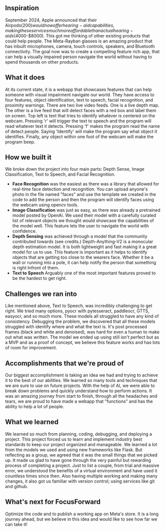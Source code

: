 ## Inspiration
September 2024, Apple announced that their Airpods($200) would now offer hearing-aid capabilities, making these services much more affordable than actual hearing-aids($4000-$8000). This got me thinking of other existing products that could help people. The Meta-Rayban glasses is an amazing product that has inbuilt microphones, camera, touch controls, speakers, and Bluetooth connectivity. The goal now was to create a compelling feature rich app, that can help a visually impaired person navigate the world without having to spend thousands on other products.
## What it does
At its current state, it is a webapp that showcases features that can help someone with visual impairment navigate our world. They have access to four features, object identification, text to speech, facial recognition, and proximity warnings. There are two live video feeds. One is a live depth map. The other is a live feed that will detect faces with a red box and label them on screen. Top left is text that tries to identify whatever is centered on the webcam. Pressing 'r' will trigger the text to speech and the program will read whatever text it detects. Pressing 'f' makes the program read the name of detect people. Saying 'Identify' will make the program say what object it identifies. Finally, any object within one foot of the webcam will make the program beep. 
## How we built it
We broke down the project into four main parts: Depth Sense, Image Classification, Text to Speech, and Facial Recognition. 
- **Face Recognition** was the easiest as there was a library that allowed for real-time face detection and recognition. You can upload anyone's photo in the file named "faces" and use the template we created in the code to add the person and then the program will identify faces using the webcam using opencv tools.  
- **Image Classification** was just as easy, as there was already a pretrained model posted by OpenAi. We used their model with a carefully curated list of relevant objects we thought would showcase the capabilities of the model well. This feature lets the user to navigate the world with confidence. 
- **Depth Sensing** was achieved through a model that the community contributed towards (see credits.) Depth-Anything-V2 is a monocular depth estimation model. It is both lightweight and fast making it a great model for us to use. This feature is important as it helps to identify objects that are getting too close to the wearers face. Whether it be a wall or running into a pole, it can help notify the person that something is right Infront of them. 
- **Text to Speech** Arguably one of the most important features proved to be the hardest to get right. 
## Challenges we ran into
Like mentioned above, Text to Speech, was incredibly challenging to get right. We tried many options, pyocr with pytesseract, paddleocr, GTTS, easyocr, and so much more. These models all struggled to have any kind of consistency. Debugging the problem, we discovered that all these models struggled with identify where and what the text is. It's post processed frames (black and white and denoised), was hard for even a human to make out what was written. The model we ended up using still isn't perfect but as a MVP and as a proof of concept, we believe this feature works and has lots of room for improvement. 
## Accomplishments that we're proud of
Our biggest accomplishment is taking an idea we had and trying to achieve it to the best of our abilities. We learned so many tools and techniques that we are sure to use on future projects. With the help of AI, we were able to break down problems and quickly understand how to perform actions. It was an amazing journey from start to finish, through all the headaches and tears, we are proud to have made a webapp that "functions" and has the ability to help a lot of people. 
## What we learned
We learned so much from planning, coding, debugging, and deploying a project. This project forced us to learn and implement industry best standards to keep our project organized and manageable. We learned a lot from the models we used and using new frameworks like Flask. But reflecting as a group, we agreed that it was the small things that we picked up. It made us glad to have gone through the very painful but rewarding process of completing a project. Just to list a couple, from trial and massive error, we understood the benefits of a virtual environment and have used it countless times since then. Also having multiple working and making many changes, it also got us familiar with version control; using services like git and github. 
## What's next for FocusForward
Optimize the code and to publish a working app on Meta's store. It is a long journey ahead, but we believe in this idea and would like to see how far we can take it!

